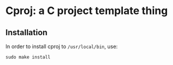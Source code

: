 # Cproj: a C project template thing

## Installation

In order to install cproj to `/usr/local/bin`, use:

`sudo make install`
